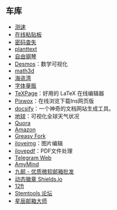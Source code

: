 ## 车库

- [测速](https://www.boce.com/)
- [在线粘贴板](https://paste.itefix.net/)
- [密码查失](https://haveibeenpwned.com/)
- [planttext](https://www.planttext.com/)
- [自由钢琴](https://www.autopiano.cn/)
- [Desmos](https://www.desmos.com/?lang=zh-CN)：数学可视化
- [math3d](https://www.math3d.org/)
- [海盗湾](https://thepiratebay.org/index.html)
- [字体量贩](http://www.font5.com.cn/index.html)
- [TeXPage](https://www.texpage.com/)：好用的 LaTeX 在线编辑器
- [Pixwox](https://www.pixwox.com/zh-hans/)：在线浏览下载Ins网页版
- [docsify](https://docsify.js.org/#/zh-cn/)：一个神奇的文档网站生成工具。
- [地球](https://earth.nullschool.net/)：可视化全球天气状况
- [Quora](https://www.quora.com/)
- [Amazon](https://www.amazon.cn/)
- [Greasy Fork](https://greasyfork.org/zh-CN)
- [iloveimg](https://www.iloveimg.com/zh-cn)：图片编辑
- [ilovepdf](https://www.ilovepdf.com/zh-cn)：PDF文件处理
- [Telegram Web](https://web.telegram.org/k/#@recommend3)
- [AmyMind](https://app.amymind.com/mindmap/new)
- [九邮 - 优质微软邮箱批发](https://www.ninemail.top/)
- [动态徽章 Shields.io](https://shields.io/)
- [12ft](https://12ft.io/)
- [Stemtools 论坛](https://bbs.steamtools.net/)
- [星辰邮箱大师](https://www.xckj.site/easy-mailbox/)